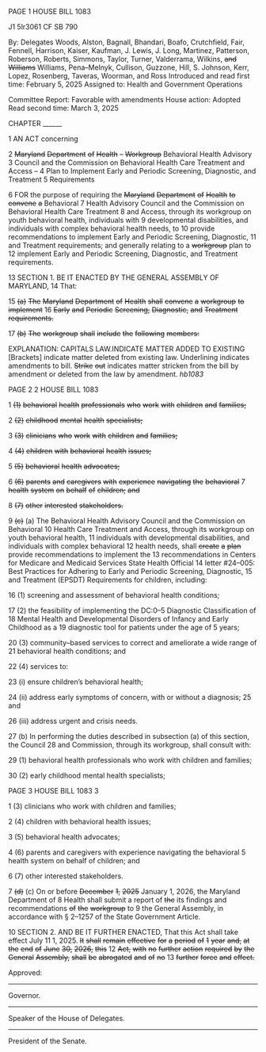 PAGE 1
HOUSE BILL 1083

J1 5lr3061
CF SB 790

By: Delegates Woods, Alston, Bagnall, Bhandari, Boafo, Crutchfield, Fair, Fennell,
Harrison, Kaiser, Kaufman, J. Lewis, J. Long, Martinez, Patterson,
Roberson, Roberts, Simmons, Taylor, Turner, Valderrama, Wilkins, ~~and~~
~~Williams~~ Williams, Pena–Melnyk, Cullison, Guzzone, Hill, S. Johnson, Kerr,
Lopez, Rosenberg, Taveras, Woorman, and Ross
Introduced and read first time: February 5, 2025
Assigned to: Health and Government Operations

Committee Report: Favorable with amendments
House action: Adopted
Read second time: March 3, 2025

CHAPTER ______

1 AN ACT concerning

2 ~~Maryland~~ ~~Department~~ ~~of~~ ~~Health~~ ~~–~~ ~~Workgroup~~ Behavioral Health Advisory
3 Council and the Commission on Behavioral Health Care Treatment and Access –
4 Plan to Implement Early and Periodic Screening, Diagnostic, and Treatment
5 Requirements

6 FOR the purpose of requiring the ~~Maryland~~ ~~Department~~ ~~of~~ ~~Health~~ ~~to~~ ~~convene~~ ~~a~~ Behavioral
7 Health Advisory Council and the Commission on Behavioral Health Care Treatment
8 and Access, through its workgroup on youth behavioral health, individuals with
9 developmental disabilities, and individuals with complex behavioral health needs, to
10 provide recommendations to implement Early and Periodic Screening, Diagnostic,
11 and Treatment requirements; and generally relating to a ~~workgroup~~ plan to
12 implement Early and Periodic Screening, Diagnostic, and Treatment requirements.

13 SECTION 1. BE IT ENACTED BY THE GENERAL ASSEMBLY OF MARYLAND,
14 That:

15 ~~(a)~~ ~~The~~ ~~Maryland~~ ~~Department~~ ~~of~~ ~~Health~~ ~~shall~~ ~~convene~~ ~~a~~ ~~workgroup~~ ~~to~~ ~~implement~~
16 ~~Early~~ ~~and~~ ~~Periodic~~ ~~Screening,~~ ~~Diagnostic,~~ ~~and~~ ~~Treatment~~ ~~requirements.~~

17 ~~(b)~~ ~~The~~ ~~workgroup~~ ~~shall~~ ~~include~~ ~~the~~ ~~following~~ ~~members:~~

EXPLANATION: CAPITALS LAW.INDICATE MATTER ADDED TO EXISTING
[Brackets] indicate matter deleted from existing law.
Underlining indicates amendments to bill.
~~Strike~~ ~~out~~ indicates matter stricken from the bill by amendment or deleted from the law by
amendment. *hb1083*

PAGE 2
2 HOUSE BILL 1083

1 ~~(1)~~ ~~behavioral~~ ~~health~~ ~~professionals~~ ~~who~~ ~~work~~ ~~with~~ ~~children~~ ~~and~~ ~~families;~~

2 ~~(2)~~ ~~childhood~~ ~~mental~~ ~~health~~ ~~specialists;~~

3 ~~(3)~~ ~~clinicians~~ ~~who~~ ~~work~~ ~~with~~ ~~children~~ ~~and~~ ~~families;~~

4 ~~(4)~~ ~~children~~ ~~with~~ ~~behavioral~~ ~~health~~ ~~issues;~~

5 ~~(5)~~ ~~behavioral~~ ~~health~~ ~~advocates;~~

6 ~~(6)~~ ~~parents~~ ~~and~~ ~~caregivers~~ ~~with~~ ~~experience~~ ~~navigating~~ ~~the~~ ~~behavioral~~
7 ~~health~~ ~~system~~ ~~on~~ ~~behalf~~ ~~of~~ ~~children;~~ ~~and~~

8 ~~(7)~~ ~~other~~ ~~interested~~ ~~stakeholders.~~

9 ~~(c)~~ (a) The Behavioral Health Advisory Council and the Commission on Behavioral
10 Health Care Treatment and Access, through its workgroup on youth behavioral health,
11 individuals with developmental disabilities, and individuals with complex behavioral
12 health needs, shall ~~create~~ ~~a~~ ~~plan~~ provide recommendations to implement the
13 recommendations in Centers for Medicare and Medicaid Services State Health Official
14 letter #24–005: Best Practices for Adhering to Early and Periodic Screening, Diagnostic,
15 and Treatment (EPSDT) Requirements for children, including:

16 (1) screening and assessment of behavioral health conditions;

17 (2) the feasibility of implementing the DC:0–5 Diagnostic Classification of
18 Mental Health and Developmental Disorders of Infancy and Early Childhood as a
19 diagnostic tool for patients under the age of 5 years;

20 (3) community–based services to correct and ameliorate a wide range of
21 behavioral health conditions; and

22 (4) services to:

23 (i) ensure children’s behavioral health;

24 (ii) address early symptoms of concern, with or without a diagnosis;
25 and

26 (iii) address urgent and crisis needs.

27 (b) In performing the duties described in subsection (a) of this section, the Council
28 and Commission, through its workgroup, shall consult with:

29 (1) behavioral health professionals who work with children and families;

30 (2) early childhood mental health specialists;

PAGE 3
HOUSE BILL 1083 3

1 (3) clinicians who work with children and families;

2 (4) children with behavioral health issues;

3 (5) behavioral health advocates;

4 (6) parents and caregivers with experience navigating the behavioral
5 health system on behalf of children; and

6 (7) other interested stakeholders.

7 ~~(d)~~ (c) On or before ~~December~~ ~~1,~~ ~~2025~~ January 1, 2026, the Maryland Department of
8 Health shall submit a report of ~~the~~ its findings and recommendations ~~of~~ ~~the~~ ~~workgroup~~ to
9 the General Assembly, in accordance with § 2–1257 of the State Government Article.

10 SECTION 2. AND BE IT FURTHER ENACTED, That this Act shall take effect July
11 1, 2025. ~~It~~ ~~shall~~ ~~remain~~ ~~effective~~ ~~for~~ ~~a~~ ~~period~~ ~~of~~ ~~1~~ ~~year~~ ~~and,~~ ~~at~~ ~~the~~ ~~end~~ ~~of~~ ~~June~~ ~~30,~~ ~~2026,~~ ~~this~~
12 ~~Act,~~ ~~with~~ ~~no~~ ~~further~~ ~~action~~ ~~required~~ ~~by~~ ~~the~~ ~~General~~ ~~Assembly,~~ ~~shall~~ ~~be~~ ~~abrogated~~ ~~and~~ ~~of~~ ~~no~~
13 ~~further~~ ~~force~~ ~~and~~ ~~effect.~~

Approved:

________________________________________________________________________________
Governor.

________________________________________________________________________________
Speaker of the House of Delegates.

________________________________________________________________________________
President of the Senate.